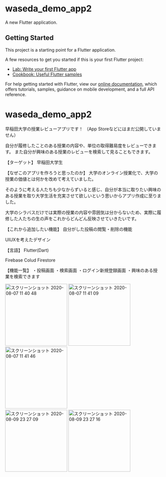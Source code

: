 # waseda_demo_app2

A new Flutter application.

## Getting Started

This project is a starting point for a Flutter application.

A few resources to get you started if this is your first Flutter project:

- [Lab: Write your first Flutter app](https://flutter.dev/docs/get-started/codelab)
- [Cookbook: Useful Flutter samples](https://flutter.dev/docs/cookbook)

For help getting started with Flutter, view our
[online documentation](https://flutter.dev/docs), which offers tutorials,
samples, guidance on mobile development, and a full API reference.
# waseda_demo_app2

早稲田大学の授業レビューアプリです！
（App Storeなどにはまだ公開していません）

自分が履修したことのある授業の内容や、単位の取得難易度をレビューできます。
また自分が興味のある授業のレビューを検索して見ることもできます。

【ターゲット】
早稲田大学生

【なぜこのアプリを作ろうと思ったのか】
大学のオンライン授業化で、大学の授業の価値とは何かを改めて考えていました。

そのように考える人たちも少なからずいると感じ、自分が本当に取りたい興味のある授業を取り大学生活を充実させて欲しいという思いからアプリ作成に至りました。

大学のシラバスだけでは実際の授業の内容や雰囲気は分からないため、実際に履修した人たちの生の声をこれからどんどん反映させていきたいです。

【これから追加したい機能】
自分がした投稿の閲覧・削除の機能

UIUXを考えたデザイン

【言語】
Flutter(Dart)

Firebase Colud Firestore

【機能一覧】
・投稿画面 ・検索画面 ・ログイン新規登録画面 ・興味のある授業を検索できます

<img width="200" alt="スクリーンショット 2020-08-07 11 40 48" src="https://user-images.githubusercontent.com/64268445/89612785-a5c73000-d8bb-11ea-8954-9aac3d79be59.png">                                          <img width="200" alt="スクリーンショット 2020-08-07 11 41 09" src="https://user-images.githubusercontent.com/64268445/89612995-29811c80-d8bc-11ea-92af-1c58bca075e8.png">                                      <img width="200" alt="スクリーンショット 2020-08-07 11 41 46" src="https://user-images.githubusercontent.com/64268445/89612998-2b4ae000-d8bc-11ea-9e30-0b710de889c2.png">  　　　　　　　　　　　　　　　　　　　<img width="200" alt="スクリーンショット 2020-08-09 23 27 09" src="https://user-images.githubusercontent.com/64268445/89734610-25115b00-da98-11ea-8017-743528482b9b.png">
<img width="200" alt="スクリーンショット 2020-08-09 23 27 16" src="https://user-images.githubusercontent.com/64268445/89734614-2773b500-da98-11ea-849f-c08df5e0fdcb.png">


